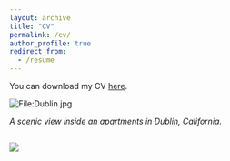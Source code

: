 ```yaml
---
layout: archive
title: "CV"
permalink: /cv/
author_profile: true
redirect_from:
  - /resume
---
```


You can download my CV [here](http://karanalytics.github.io/files/CV.pdf "Curriculum Vitae").

<div class="wp-caption aligncenter" style="width: 755px; border: 0;">
  <p>
    <img class="aligncenter" src="http://karanalytics.com/images/Dublin.jpg" alt="File:Dublin.jpg" />
  </p>
  
  <p class="wp-caption-text">
    <em> A scenic view inside an apartments in Dublin, California.</em>
  </p>
</div>

## ![](images/Dublin.jpg)

